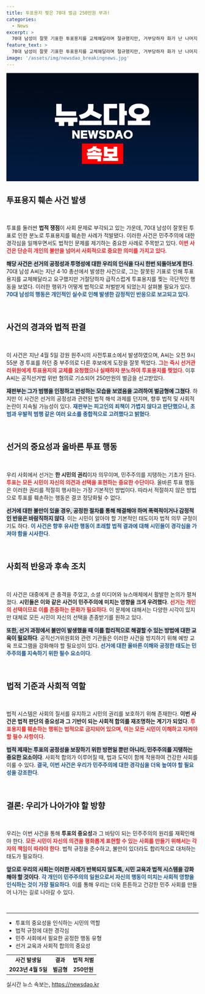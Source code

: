 ```yaml
---
title: 투표용지 찢은 70대 벌금 250만원 부과!
categories:
  - News
excerpt: >
  70대 남성이 잘못 기표한 투표용지를 교체해달라며 절규했지만, 거부당하자 화가 난 나머지 직접 찢어버렸다. 법원은 공직선거법 위반으로 그에게 250만원의 벌금을 선고했다. 이 사건의 전말이 궁금하다면 클릭하세요!
feature_text: >
  70대 남성이 잘못 기표한 투표용지를 교체해달라며 절규했지만, 거부당하자 화가 난 나머지 직접 찢어버렸다. 법원은 공직선거법 위반으로 그에게 250만원의 벌금을 선고했다. 이 사건의 전말이 궁금하다면 클릭하세요!
image: '/assets/img/newsdao_breakingnews.jpg'
---
```


<p><img src="/assets/img/newsdao_breakingnews.jpg" alt="flaretime 속보" /></p>

<h2 data-ke-size="size26">투표용지 훼손 사건 발생</h2>

<p data-ke-size="size16">&nbsp;</p>

<p>투표를 둘러싼 <b>법적 쟁점</b>이 사회 문제로 부각되고 있는 가운데, 70대 남성이 잘못된 투표로 인한 분노로 투표용지를 훼손한 사례가 적발됐다. 이러한 사건은 민주주의에 대한 경각심을 일깨우면서도 법적인 문제를 제기하는 중요한 사례로 주목받고 있다. <b><span style="color: #ee2323;">이번 사건은 단순히 개인의 불만을 넘어서 사회적으로 중요한 의미를 가지고 있다</span></b>.</p>

<p><b><span style="background-color: #21538527;">해당 사건은 선거의 공정성과 투명성에 대한 우리의 인식을 다시 한번 되돌아보게 한다</span></b>. 70대 남성 A씨는 지난 4·10 총선에서 발생한 사건으로, 그는 잘못된 기표로 인해 투표용지를 교체해달라고 요구했지만 거절당하자 급작스럽게 투표용지를 찢는 극단적인 행동을 보였다. 이러한 행위가 어떻게 법적으로 처벌받게 되었는지 살펴볼 필요가 있다. <b><span style="color: #1a5490;">70대 남성의 행동은 개인적인 실수로 인해 발생한 감정적인 반응으로 보고되고 있다</span></b>.</p>

<p data-ke-size="size16">&nbsp;</p>

<h2 data-ke-size="size26">사건의 경과와 법적 판결</h2>

<p data-ke-size="size16">&nbsp;</p>

<p>이 사건은 지난 4월 5일 강원 원주시의 사전투표소에서 발생하였으며, A씨는 오전 9시 55분 경 투표를 하던 중 부주의로 다른 후보에게 도장을 잘못 찍었다. <b><span style="color: #ee2323;">그는 즉시 선거관리위원에게 투표용지의 교체를 요청했으나 실패하자 분노하여 투표용지를 찢었다</span></b>. 이후 A씨는 공직선거법 위반 혐의로 기소되어 250만원의 벌금을 선고받았다. </p>

<p><b><span style="background-color: #21538527;">재판부는 그가 범행을 인정하고 반성하는 모습을 보였음을 고려하여 벌금형에 그쳤다</span></b>. 하지만 이 사건은 선거의 공정성과 관련된 법적 해석 과제를 던지며, 향후 법적 및 사회적 논란이 지속될 가능성이 있다. <b><span style="color: #1a5490;">재판부는 피고인의 죄책이 가볍지 않다고 판단했으나, 초범과 우발적 범행 같은 여러 요소를 종합적으로 고려했다고 밝혔다</span></b>.</p>

<p data-ke-size="size16">&nbsp;</p>

<h2 data-ke-size="size26">선거의 중요성과 올바른 투표 행동</h2>

<p data-ke-size="size16">&nbsp;</p>

<p>우리 사회에서 선거는 <b>한 시민의 권리</b>이자 의무이며, 민주주의를 지탱하는 기초가 된다. <b><span style="color: #ee2323;">투표는 모든 시민이 자신의 의견과 선택을 표현하는 중요한 수단이다</span></b>. 올바른 투표 행동은 이러한 권리를 적절히 행사하는 가장 기본적인 방법이다. 따라서 적절하지 않은 방법으로 투표를 훼손하는 행동은 결코 정당화될 수 없다.</p>

<p><b><span style="background-color: #21538527;">선거에 대한 불만이 있을 경우, 공정한 절차를 통해 해결해야 하며 폭력적이거나 감정적인 반응은 바람직하지 않다</span></b>. 이는 시민이 알아야 할 기본적인 태도이자 법적 의무 규정이기도 하다. <b><span style="color: #1a5490;">이 사건은 향후 유사한 행동이 초래할 법적 결과에 대해 시민들이 경각심을 가져야 함을 시사한다</span></b>.</p>

<p data-ke-size="size16">&nbsp;</p>

<h2 data-ke-size="size26">사회적 반응과 후속 조치</h2>

<p data-ke-size="size16">&nbsp;</p>

<p>이 사건은 대중에게 큰 충격을 주었고, 소셜 미디어와 뉴스매체에서 활발한 논의가 펼쳐졌다. <b>시민들은 이와 같은 사건이 민주주의에 미치는 영향을 크게 우려했다</b>. <b><span style="color: #ee2323;">선거는 개인의 선택이므로 이를 존중하는 문화가 필요하다</span></b>. 이 문제에 대해서는 다양한 시각이 있지만 대체로 모든 시민이 자신의 선택을 존중받기를 원하고 있다.</p>

<p><b><span style="background-color: #21538527;">또한, 선거 과정에서 불만이 발생했을 때 이를 합리적으로 해결할 수 있는 방법에 대한 교육이 필요하다</span></b>. 공직선거위원회와 관련 기관들은 이러한 사건을 방지하기 위해 예방 교육 프로그램을 강화해야 할 필요성이 있다. <b><span style="color: #1a5490;">선거에 대한 올바른 이해와 공정한 태도는 민주주의를 지속하기 위한 필수 요소이다</span></b>.</p>

<p data-ke-size="size16">&nbsp;</p>

<h2 data-ke-size="size26">법적 기준과 사회적 역할</h2>

<p data-ke-size="size16">&nbsp;</p>

<p>법적 시스템은 사회의 질서를 유지하고 시민의 권리를 보호하기 위해 존재한다. <b>이번 사건은 법적 판단의 중요성과 그 기반이 되는 사회적 합의를 재조명하는 계기가 되었다</b>. <b><span style="color: #ee2323;">투표용지를 훼손하는 행위는 법적으로 금지되어 있으며, 이는 모든 시민이 이해하고 지켜야 할 필수 사항이다</span></b>.</p>

<p><b><span style="background-color: #21538527;">법적 제재는 투표의 공정성을 보장하기 위한 방편일 뿐만 아니라, 민주주의를 지탱하는 중요한 요소이다</span></b>. 사회적 합의가 이루어질 때, 법과 도덕이 함께 작용하여 건강한 사회를 이룰 수 있다. <b><span style="color: #1a5490;">결국, 이번 사건은 우리가 민주주의에 대한 경각심을 더욱 높여야 할 필요성을 강조한다</span></b>.</p>

<p data-ke-size="size16">&nbsp;</p>

<h2 data-ke-size="size26">결론: 우리가 나아가야 할 방향</h2>

<p data-ke-size="size16">&nbsp;</p>

<p>우리는 이번 사건을 통해 <b>투표의 중요성</b>과 그 바탕이 되는 민주주의의 원리를 재확인해야 한다. <b><span style="color: #ee2323;">모든 시민이 자신의 의견을 평화롭게 표현할 수 있는 사회를 만들기 위해서는 각자의 책임이 따라야 한다</span></b>. 법적 규정을 준수하고, 불만이 있더라도 합리적으로 대처하는 태도가 필요하다.</p>

<p><b><span style="background-color: #21538527;">앞으로 우리의 사회는 이러한 사례가 반복되지 않도록, 시민 교육과 법적 시스템을 강화해야 할 것이다</span></b>. <b><span style="color: #1a5490;">각 개인이 민주주의의 일원으로서 자신의 행동이 미치는 사회적 영향을 인식하는 것이 가장 필요하다</span></b>. 이를 통해 우리는 더욱 튼튼하고 건강한 민주 사회를 만들어 나가는 길로 나아갈 수 있다.</p>

<p data-ke-size="size16">&nbsp;</p>

<hr> 

<ul>
    <li>투표의 중요성을 인식하는 시민의 역할</li>
    <li>법적 규정에 대한 경각심</li>
    <li>민주 사회에서 필요한 공정한 행동 유형</li>
    <li>선거 교육과 사회적 합의의 중요성</li>
</ul>

<table>
    <tr>
        <td style="text-align: center; height: 17px;"><b>사건 발생일</b></td>
        <td style="text-align: center; height: 17px;"><b>결과</b></td>
        <td style="text-align: center; height: 17px;"><b>법적 처벌</b></td>
    </tr>
    <tr>
        <td style="text-align: center; height: 17px;"><b>2023년 4월 5일</b></td>
        <td style="text-align: center; height: 17px;"><b>벌금형</b></td>
        <td style="text-align: center; height: 17px;"><b>250만원</b></td>
    </tr>
</table>
실시간 뉴스 속보는, <a href="https://newsdao.kr" rel="dofollow">https://newsdao.kr</a>



